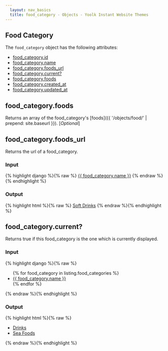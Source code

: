 ```yaml
---
  layout: nav_basics
  title: food_category - Objects - Yoolk Instant Website Themes
---
```


<h2 class="section-title">Food Category</h2>

The <code>food_category</code> object has the following attributes:

<div class="panel">
  <div class="panel-body">
    <ul>
      <li>
        <a href="#id">food_category.id</a>
      </li>
      <li>
        <a href="#name">food_category.name</a>
      </li>
      <li>
        <a href="#url">food_category.foods_url</a>
      </li>
      <li>
        <a href="#current?">food_category.current?</a>
      </li>
      <li>
        <a href="#foods">food_category.foods</a>
      </li>
      <li>
        <a href="#created_at">food_category.created_at</a>
      </li>
      <li>
        <a href="#updated_at">food_category.updated_at</a>
      </li>
    </ul>
  </div>
</div>

<h2 class="tags" id="foods">food_category.foods</h2>

Returns an array of the food_category's [foods]({{ '/objects/food/' | prepend: site.baseurl }}). [*Optional*]

<h2 class="tags" id="url">food_category.foods_url</h2>

Returns the url of a food_category.

<div class="panel">
  <div class="panel-header">
    <h3>Input</h3>
  </div>
  <div class="panel-body">
{% highlight django %}{% raw %}
<a href="{{ food_category.foods_url }}">{{ food_category.name }}</a>
{% endraw %}{% endhighlight %}
  </div>
</div>

<div class="panel">
  <div class="panel-header">
    <h3>Output</h3>
  </div>
  <div class="panel-body">
{% highlight html %}{% raw %}
<a href="/menu/9200-soft-drinks">Soft Drinks</a>
{% endraw %}{% endhighlight %}
  </div>
</div>


<h2 class="tags" id="current?">food_category.current?</h2>

Returns true if this food_category is the one which is currently displayed.

<div class="panel">
  <div class="panel-header">
    <h3>Input</h3>
  </div>
  <div class="panel-body">
{% highlight django %}{% raw %}
<ul class="nav">
  {% for food_category in listing.food_categories %}
    <li>
      <a href="{{ food_category.foods_url }}" {% if food_category.current? %}class="active"{% endif %}>{{ food_category.name }}</a>
    </li>
  {% endfor %}
</ul>
{% endraw %}{% endhighlight %}
  </div>
</div>

<div class="panel">
  <div class="panel-header">
    <h3>Output</h3>
  </div>
  <div class="panel-body">
{% highlight html %}{% raw %}
<ul class="nav">
  <li><a href="/menu/1-drinks" class="active">Drinks</a></li>
  <li><a href="/menu/2-sea-foods">Sea Foods</a></li>
</ul>
{% endraw %}{% endhighlight %}
  </div>
</div>